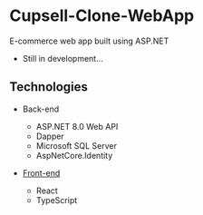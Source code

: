 # Cupsell-Clone-WebApp

E-commerce web app built using ASP.NET

- Still in development...

## Technologies

- Back-end

  - ASP.NET 8.0 Web API
  - Dapper
  - Microsoft SQL Server
  - AspNetCore.Identity

- [Front-end](./CupsellClone/CupsellCloneClient)
  - React
  - TypeScript
